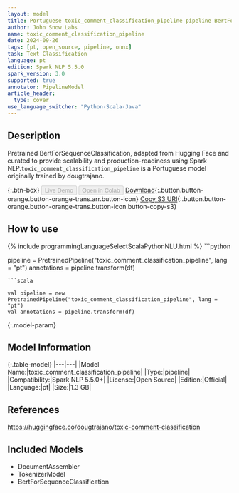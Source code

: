 ```yaml
---
layout: model
title: Portuguese toxic_comment_classification_pipeline pipeline BertForSequenceClassification from dougtrajano
author: John Snow Labs
name: toxic_comment_classification_pipeline
date: 2024-09-26
tags: [pt, open_source, pipeline, onnx]
task: Text Classification
language: pt
edition: Spark NLP 5.5.0
spark_version: 3.0
supported: true
annotator: PipelineModel
article_header:
  type: cover
use_language_switcher: "Python-Scala-Java"
---
```


## Description

Pretrained BertForSequenceClassification, adapted from Hugging Face and curated to provide scalability and production-readiness using Spark NLP.`toxic_comment_classification_pipeline` is a Portuguese model originally trained by dougtrajano.

{:.btn-box}
<button class="button button-orange" disabled>Live Demo</button>
<button class="button button-orange" disabled>Open in Colab</button>
[Download](https://s3.amazonaws.com/auxdata.johnsnowlabs.com/public/models/toxic_comment_classification_pipeline_pt_5.5.0_3.0_1727311086841.zip){:.button.button-orange.button-orange-trans.arr.button-icon}
[Copy S3 URI](s3://auxdata.johnsnowlabs.com/public/models/toxic_comment_classification_pipeline_pt_5.5.0_3.0_1727311086841.zip){:.button.button-orange.button-orange-trans.button-icon.button-copy-s3}

## How to use



<div class="tabs-box" markdown="1">
{% include programmingLanguageSelectScalaPythonNLU.html %}
```python

pipeline = PretrainedPipeline("toxic_comment_classification_pipeline", lang = "pt")
annotations =  pipeline.transform(df)   

```
```scala

val pipeline = new PretrainedPipeline("toxic_comment_classification_pipeline", lang = "pt")
val annotations = pipeline.transform(df)

```
</div>

{:.model-param}
## Model Information

{:.table-model}
|---|---|
|Model Name:|toxic_comment_classification_pipeline|
|Type:|pipeline|
|Compatibility:|Spark NLP 5.5.0+|
|License:|Open Source|
|Edition:|Official|
|Language:|pt|
|Size:|1.3 GB|

## References

https://huggingface.co/dougtrajano/toxic-comment-classification

## Included Models

- DocumentAssembler
- TokenizerModel
- BertForSequenceClassification